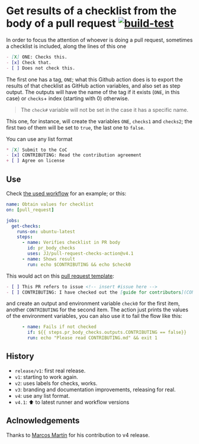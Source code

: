 # Get results of a checklist from the body of a pull request [![build-test](https://github.com/JJ/pull-request-checks-action/actions/workflows/test.yml/badge.svg)](https://github.com/JJ/pull-request-checks-action/actions/workflows/test.yml)

In order to focus the attention of whoever is doing a pull request, sometimes a checklist is included, along the lines of this one

```markdown
- [X] ONE: Checks this.
- [x] Check that.
- [ ] Does not check this.
```

The first one has a tag, `ONE`; what this Github action does is to export the results of that checklist as GitHub action variables, and also set as step
output. The outputs will have the name of the tag if it exists (`ONE`, in this
case) or `checks`+ index (starting with 0) otherwise.

> The `check#` variable will not be set in the case it has a specific name.

This one, for instance, will create the variables `ONE`, `checks1` and
`checks2`; the first two of them will be set to `true`, the last one to `false`.

You can use any list format

```markdown
* [X] Submit to the CoC
- [x] CONTRIBUTING: Read the contribution agreement
+ [ ] Agree on license
```

## Use

Check  [the used workflow](.github/workflows/get-pr-checks.html) for
an example; or this:

```yaml
name: Obtain values for checklist
on: [pull_request]

jobs:
  get-checks:
    runs-on: ubuntu-latest
    steps:
      - name: Verifies checklist in PR body
        id: pr_body_checks
        uses: JJ/pull-request-checks-action@v4.1
      - name: Shows result
        run: echo $CONTRIBUTING && echo $check0
```

This would act on this [pull request template](.github/PULL_REQUEST_TEMPLATE.md):

```markdown
- [ ] This PR refers to issue <!-- insert #issue here -->
- [ ] CONTRIBUTING: I have checked out the [guide for contributors](CONTRIBUTING.md).
```

and create an output and environment variable `check0` for the first item,
another `CONTRIBUTING` for the second item. The action just prints the values of
the environment variables, you can also use it to fail the flow like this:

```yaml
      - name: Fails if not checked
        if: ${{ steps.pr_body_checks.outputs.CONTRIBUTING == false}}
        run: echo "Please read CONTRIBUTING.md" && exit 1
```

## History

* `release/v1`: first real release.
* `v1`: starting to work again.
* `v2`: uses labels for checks, works.
* `v3`: branding and documentation improvements, releasing for real.
* `v4`: use any list format.
* `v4.1`: :arrow_up: to latest runner and workflow versions

## Aclnowledgements

Thanks to [Marcos Martín](https://github.com/marcosrmartin) for his contribution
to v4 release.
